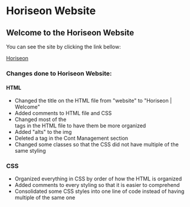 # Horiseon Website

## Welcome to the Horiseon Website

You can see the site by clicking the link bellow:


[Horiseon](https://luistorano.github.io/challenge-1-horiseon/)


### Changes done to Horiseon Website:

#### HTML
* Changed the title on the HTML file from "website" to "Horiseon | Welcome"
* Added comments to HTML file and CSS
* Changed most of the <div> tags in the HTML file to have them be more organized
* Added "alts" to the img
* Deleted a </img> tag in the Cont Management section
* Changed some classes so that the CSS did not have multiple of the same styling


### CSS
* Organized everything in CSS by order of how the HTML is organized
* Added comments to every styling so that it is easier to comprehend
* Consolidated some CSS styles into one line of code instead of having multiple of the same one

